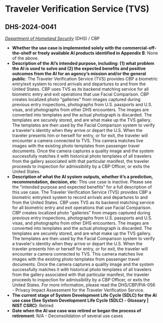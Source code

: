 # Traveler Verification Service (TVS)
## DHS-2024-0041
_[Department of Homeland Security](<../3_agency/Department of Homeland Security.md>)_ (DHS) / CBP


+ **Whether the use case is implemented solely with the commercial-off-the-shelf or freely available AI products identified in Appendix B**: None of the above.
+ **Description of the AI’s intended purpose, including: (1) what problem the AI is used to solve and (2) the expected benefits and positive outcomes from the AI for an agency’s mission and/or the general public**: The Traveler Verification Service (TVS) provides CBP a biometric entry/exit system to record arrivals and departures to and from the United States. CBP uses TVS as its backend matching service for all biometric entry and exit operations that use Facial Comparison. CBP creates localized photo "galleries" from images captured during previous entry inspections, photographs from U.S. passports and U.S. visas, and photographs from other DHS encounters. The images are converted into templates and the actual photograph is discarded. The templates are securely stored, and are what make up the TVS gallery. The templates are then used by the Facial Comparison system to verify a traveler's identity when they arrive or depart the U.S. When the traveler presents him or herself for entry, or for exit, the traveler will encounter a camera connected to TVS. This camera matches live images with the existing photo templates from passenger travel documents. Once the camera captures a quality image and the system successfully matches it with historical photo templates of all travelers from the gallery associated with that particular manifest, the traveler proceeds to inspection for admissibility by a CBP Officer, or exits the United States.
+ **Description of what the AI system outputs, whether it’s a prediction, recommendation, decision, etc**: This use case is inactive. Please see the "intended purpose and expected benefits" for a full description of this use case.
The Traveler Verification Service (TVS) provides CBP a biometric entry/exit system to record arrivals and departures to and from the United States. CBP uses TVS as its backend matching service for all biometric entry and exit operations that use Facial Comparison. CBP creates localized photo "galleries" from images captured during previous entry inspections, photographs from U.S. passports and U.S. visas, and photographs from other DHS encounters. The images are converted into templates and the actual photograph is discarded. The templates are securely stored, and are what make up the TVS gallery. The templates are then used by the Facial Comparison system to verify a traveler's identity when they arrive or depart the U.S. When the traveler presents him or herself for entry, or for exit, the traveler will encounter a camera connected to TVS. This camera matches live images with the existing photo templates from passenger travel documents. Once the camera captures a quality image and the system successfully matches it with historical photo templates of all travelers from the gallery associated with that particular manifest, the traveler proceeds to inspection for admissibility by a CBP Officer, or exits the United States. For more information, please read the DHS/CBP/PIA-056 - Privacy Impact Assessment for the Traveler Verification Service.
+ **The current stage of System Development Life Cycle (SDLC) for the AI use case (See System Development Life Cycle (SDLC) - Glossary | NIST CSRC)**: Retired
+ **Date when the AI use case was retired or began the process of retirement**: N/A - Deconsolidation of several use cases